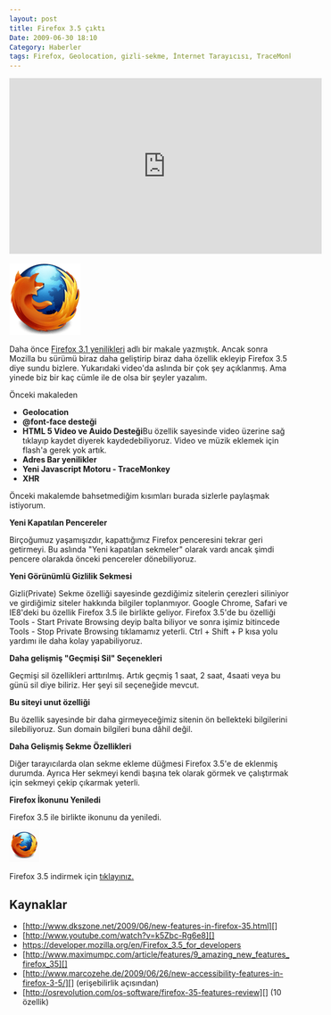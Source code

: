 ```yaml
---
layout: post
title: Firefox 3.5 çıktı
Date: 2009-06-30 18:10
Category: Haberler
tags: Firefox, Geolocation, gizli-sekme, İnternet Tarayıcısı, TraceMonkey, yeni-sürüm
---
```


<iframe width="560" height="315" src="https://www.youtube.com/embed/k5Zbc-Rg6e8" frameborder="0" allowfullscreen></iframe>

![firefox-128][]

Daha önce [Firefox 3.1 yenilikleri][] adlı bir makale
yazmıştık. Ancak sonra Mozilla bu sürümü biraz daha geliştirip biraz
daha özellik ekleyip Firefox 3.5 diye sundu bizlere. Yukarıdaki video'da
aslında bir çok şey açıklanmış. Ama yinede biz bir kaç cümle ile de olsa
bir şeyler yazalım.

Önceki makaleden

-   **Geolocation**
-   **@font-face desteği**
-   **HTML 5 Video ve Auido Desteği**Bu özellik sayesinde video üzerine
    sağ tıklayıp kaydet diyerek kaydedebiliyoruz. Video ve müzik eklemek
    için flash'a gerek yok artık.
-   **Adres Bar yenilikler**
-   **Yeni Javascript Motoru - TraceMonkey**
-   **XHR**

Önceki makalemde bahsetmediğim kısımları burada sizlerle paylaşmak
istiyorum.

**Yeni Kapatılan Pencereler**

Birçoğumuz yaşamışızdır, kapattığımız Firefox penceresini tekrar geri
getirmeyi. Bu aslında "Yeni kapatılan sekmeler" olarak vardı ancak şimdi
pencere olarakda önceki pencereler dönebiliyoruz.

**Yeni Görünümlü Gizlilik Sekmesi**

Gizli(Private) Sekme özelliği sayesinde gezdiğimiz sitelerin çerezleri
siliniyor ve girdiğimiz siteler hakkında bilgiler toplanmıyor. Google
Chrome, Safari ve IE8'deki bu özellik Firefox 3.5 ile birlikte geliyor.
Firefox 3.5'de bu özelliği Tools - Start Private Browsing deyip balta
biliyor ve sonra işimiz bitincede Tools - Stop Private Browsing
tıklamamız yeterli. Ctrl + Shift + P kısa yolu yardımı ile daha kolay
yapabiliyoruz.

**Daha gelişmiş "Geçmişi Sil" Seçenekleri**

Geçmişi sil özellikleri arttırılmış. Artık geçmiş 1 saat, 2 saat, 4saati
veya bu günü sil diye biliriz. Her şeyi sil seçeneğide mevcut.

**Bu siteyi unut özelliği**

Bu özellik sayesinde bir daha girmeyeceğimiz sitenin ön bellekteki
bilgilerini silebiliyoruz. Sun domain bilgileri buna dâhil değil.

**Daha Gelişmiş Sekme Özellikleri**

Diğer tarayıcılarda olan sekme ekleme düğmesi Firefox 3.5'e de eklenmiş
durumda. Ayrıca Her sekmeyi kendi başına tek olarak görmek ve
çalıştırmak için sekmeyi çekip çıkarmak yeterli.

**Firefox İkonunu Yeniledi**

Firefox 3.5 ile birlikte ikonunu da yeniledi.

![clip_image002][]

Firefox 3.5 indirmek için [tıklayınız.][]

## Kaynaklar

-   [http://www.dkszone.net/2009/06/new-features-in-firefox-35.html][]
-   [http://www.youtube.com/watch?v=k5Zbc-Rg6e8][]
-   https://developer.mozilla.org/en/Firefox_3.5_for_developers
-   [http://www.maximumpc.com/article/features/9_amazing_new_features_firefox_35][]
-   [http://www.marcozehe.de/2009/06/26/new-accessibility-features-in-firefox-3-5/][]
    (erişebilirlik açısından)
-   [http://osrevolution.com/os-software/firefox-35-features-review][]
    (10 özellik)

  [firefox-128]: /images/firefox-128.png
    "firefox-128"
  [Firefox 3.1 yenilikleri]: http://www.fatihhayrioglu.com/firefox-31-yenilikleri/
    "Firefox 3.1 yenilikleri"
  [clip_image002]: /images/clip_image002.gif
    "clip_image002"
  [tıklayınız.]: http://www.mozilla.com/en-US/
  [http://www.dkszone.net/2009/06/new-features-in-firefox-35.html]: http://www.dkszone.net/2009/06/new-features-in-firefox-35.html
  [http://www.youtube.com/watch?v=k5Zbc-Rg6e8]: http://www.youtube.com/watch?v=k5Zbc-Rg6e8
  [http://www.maximumpc.com/article/features/9_amazing_new_features_firefox_35]: http://www.maximumpc.com/article/features/9_amazing_new_features_firefox_35
  [http://www.marcozehe.de/2009/06/26/new-accessibility-features-in-firefox-3-5/]: http://www.marcozehe.de/2009/06/26/new-accessibility-features-in-firefox-3-5/
  [http://osrevolution.com/os-software/firefox-35-features-review]: http://osrevolution.com/os-software/firefox-35-features-review
